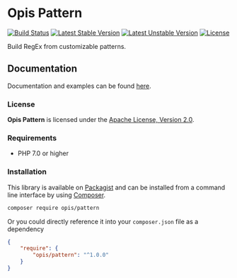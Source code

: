 # Opis Pattern
[![Build Status](https://travis-ci.org/opis/pattern.svg?branch=master)](https://travis-ci.org/opis/pattern)
[![Latest Stable Version](https://poser.pugx.org/opis/pattern/version.png)](https://packagist.org/packages/opis/pattern)
[![Latest Unstable Version](https://poser.pugx.org/opis/pattern/v/unstable.png)](https://packagist.org/packages/opis/pattern)
[![License](https://poser.pugx.org/opis/pattern/license.png)](https://packagist.org/packages/opis/pattern)

Build RegEx from customizable patterns.

## Documentation

Documentation and examples can be found [here](https://www.opis.io/pattern).

### License

**Opis Pattern** is licensed under the [Apache License, Version 2.0](https://www.apache.org/licenses/LICENSE-2.0).

### Requirements

* PHP 7.0 or higher

### Installation

This library is available on [Packagist](https://packagist.org/packages/opis/pattern) 
and can be installed from a command line interface by using [Composer](https://getcomposer.org).

```bash
composer require opis/pattern
```

Or you could directly reference it into your `composer.json` file as a dependency

```json
{
    "require": {
        "opis/pattern": "^1.0.0"
    }
}
```